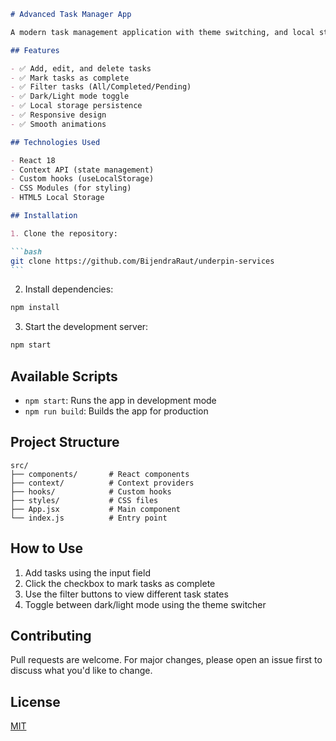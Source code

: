 ````markdown
# Advanced Task Manager App

A modern task management application with theme switching, and local storage persistence.

## Features

- ✅ Add, edit, and delete tasks
- ✅ Mark tasks as complete
- ✅ Filter tasks (All/Completed/Pending)
- ✅ Dark/Light mode toggle
- ✅ Local storage persistence
- ✅ Responsive design
- ✅ Smooth animations

## Technologies Used

- React 18
- Context API (state management)
- Custom hooks (useLocalStorage)
- CSS Modules (for styling)
- HTML5 Local Storage

## Installation

1. Clone the repository:

```bash
git clone https://github.com/BijendraRaut/underpin-services
```
````

2. Install dependencies:

```bash
npm install
```

3. Start the development server:

```bash
npm start
```

## Available Scripts

- `npm start`: Runs the app in development mode
- `npm run build`: Builds the app for production

## Project Structure

```
src/
├── components/       # React components
├── context/          # Context providers
├── hooks/            # Custom hooks
├── styles/           # CSS files
├── App.jsx           # Main component
└── index.js          # Entry point
```

## How to Use

1. Add tasks using the input field
2. Click the checkbox to mark tasks as complete
3. Use the filter buttons to view different task states
4. Toggle between dark/light mode using the theme switcher

## Contributing

Pull requests are welcome. For major changes, please open an issue first to discuss what you'd like to change.

## License

[MIT](https://choosealicense.com/licenses/mit/)

```

```
